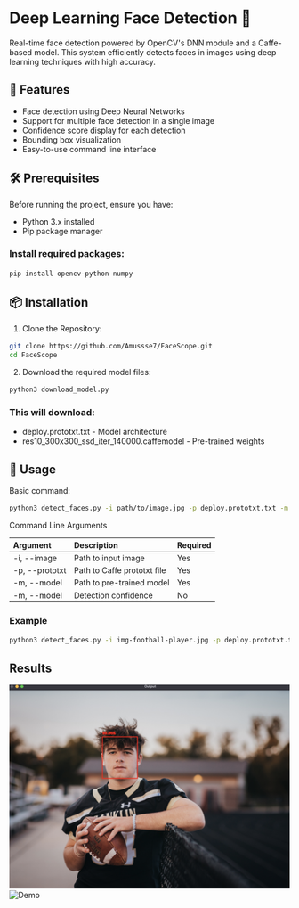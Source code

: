 # Deep Learning Face Detection 🎯

Real-time face detection powered by OpenCV's DNN module and a Caffe-based model. This system efficiently detects faces in images using deep learning techniques with high accuracy.

## 🌟 Features

- Face detection using Deep Neural Networks
- Support for multiple face detection in a single image
- Confidence score display for each detection
- Bounding box visualization
- Easy-to-use command line interface

## 🛠️ Prerequisites

Before running the project, ensure you have:

- Python 3.x installed
- Pip package manager

### Install required packages:

```bash
pip install opencv-python numpy
```

## 📦 Installation

1. Clone the Repository:

```bash
git clone https://github.com/Amussse7/FaceScope.git
cd FaceScope
```

2. Download the required model files:

```bash
python3 download_model.py
```

### This will download:

- deploy.prototxt.txt - Model architecture
- res10_300x300_ssd_iter_140000.caffemodel - Pre-trained weights

## 🚀 Usage

Basic command:

```bash
python3 detect_faces.py -i path/to/image.jpg -p deploy.prototxt.txt -m res10_300x300_ssd_iter_140000.caffemodel
```

Command Line Arguments

| Argument       | Description                 | Required |
| :------------- | :-------------------------- | :------- |
| -i, --image    | Path to input image         | Yes      |
| -p, --prototxt | Path to Caffe prototxt file | Yes      |
| -m, --model    | Path to pre-trained model   | Yes      |
| -m, --model    | Detection confidence        | No       |

### Example

```bash
python3 detect_faces.py -i img-football-player.jpg -p deploy.prototxt.txt -m res10_300x300_ssd_iter_140000.caffemodel
```


## Results

<img src="Football-Player.png" alt="Demo" width="600"/>

<img src="Wharton-Alumni.png" alt="Demo" width="600"/>
